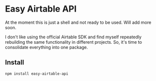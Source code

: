 # Easy Airtable API

At the moment this is just a shell and not ready to be used. Will add more soon.

I don't like using the official Airtable SDK and find myself repeatedly rebuilding the same functionality in different projects. So, it's time to consolidate everything into one package.

## Install

```
npm install easy-airtable-api
```
